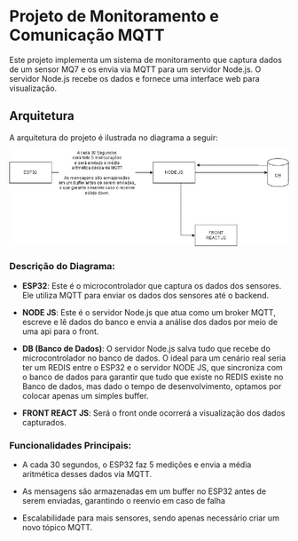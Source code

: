 # Projeto de Monitoramento e Comunicação MQTT

Este projeto implementa um sistema de monitoramento que captura dados de um sensor MQ7 e os envia via MQTT para um servidor Node.js. O servidor Node.js recebe os dados e fornece uma interface web para visualização.

## Arquitetura

A arquitetura do projeto é ilustrada no diagrama a seguir:

![Arquitetura do Projeto](./frontend/public/images/estrutura_projeto.jpg)

### Descrição do Diagrama:

- **ESP32**: Este é o microcontrolador que captura os dados dos sensores. Ele utiliza MQTT para enviar os dados dos sensores até o backend.

- **NODE JS**: Este é o servidor Node.js que atua como um broker MQTT, escreve e lê dados do banco e envia a análise dos dados por meio de uma api para o front.

- **DB (Banco de Dados)**: O servidor Node.js salva tudo que recebe do microcontrolador no banco de dados. O ideal para um cenário real seria ter um REDIS entre o ESP32 e o servidor NODE JS, que sincroniza com o banco de dados para garantir que tudo que existe no REDIS existe no Banco de dados, mas dado o tempo de desenvolvimento, optamos por colocar apenas um simples buffer.

- **FRONT REACT JS**: Será o front onde ocorrerá a visualização dos dados capturados.

### Funcionalidades Principais:

- A cada 30 segundos, o ESP32 faz 5 medições e envia a média aritmética desses dados via MQTT.

- As mensagens são armazenadas em um buffer no ESP32 antes de serem enviadas, garantindo o reenvio em caso de falha

- Escalabilidade para mais sensores, sendo apenas necessário criar um novo tópico MQTT.